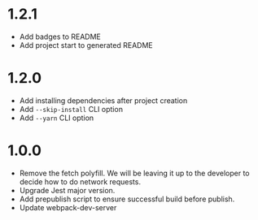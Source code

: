  # 1.2.1
 - Add badges to README
 - Add project start to generated README

 # 1.2.0
 - Add installing dependencies after project creation
 - Add `--skip-install` CLI option
 - Add `--yarn` CLI option

 # 1.0.0
 - Remove the fetch polyfill. We will be leaving it up to the developer to decide how to do network requests.
 - Upgrade Jest major version.
 - Add prepublish script to ensure successful build before publish. 
 - Update webpack-dev-server